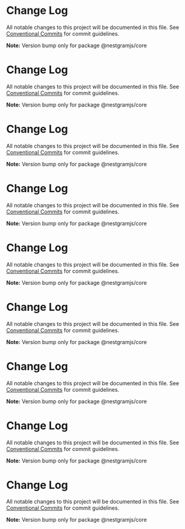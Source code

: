 # Change Log

All notable changes to this project will be documented in this file.
See [Conventional Commits](https://conventionalcommits.org) for commit guidelines.

**Note:** Version bump only for package @nestgramjs/core

# Change Log

All notable changes to this project will be documented in this file.
See [Conventional Commits](https://conventionalcommits.org) for commit guidelines.

**Note:** Version bump only for package @nestgramjs/core

# Change Log

All notable changes to this project will be documented in this file.
See [Conventional Commits](https://conventionalcommits.org) for commit guidelines.

**Note:** Version bump only for package @nestgramjs/core

# Change Log

All notable changes to this project will be documented in this file.
See [Conventional Commits](https://conventionalcommits.org) for commit guidelines.

**Note:** Version bump only for package @nestgramjs/core

# Change Log

All notable changes to this project will be documented in this file.
See [Conventional Commits](https://conventionalcommits.org) for commit guidelines.

**Note:** Version bump only for package @nestgramjs/core

# Change Log

All notable changes to this project will be documented in this file.
See [Conventional Commits](https://conventionalcommits.org) for commit guidelines.

**Note:** Version bump only for package @nestgramjs/core

# Change Log

All notable changes to this project will be documented in this file.
See [Conventional Commits](https://conventionalcommits.org) for commit guidelines.

**Note:** Version bump only for package @nestgramjs/core

# Change Log

All notable changes to this project will be documented in this file.
See [Conventional Commits](https://conventionalcommits.org) for commit guidelines.

**Note:** Version bump only for package @nestgramjs/core

# Change Log

All notable changes to this project will be documented in this file.
See [Conventional Commits](https://conventionalcommits.org) for commit guidelines.

**Note:** Version bump only for package @nestgramjs/core
